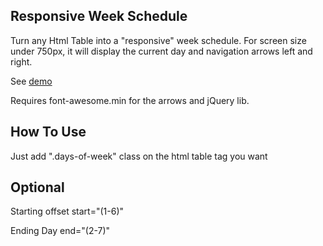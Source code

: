 ## Responsive Week Schedule
 Turn any Html Table into a "responsive" week schedule.
 For screen size under 750px, it will display the current day and navigation arrows left and right.

 See [demo](https://www.lizardhost.gr/demos/responsive-schedule-table-github/)

 Requires font-awesome.min for the arrows and jQuery lib.

## How To Use

 Just add ".days-of-week" class on the html table tag you want

## Optional

 Starting offset start="(1-6)"

 Ending Day end="(2-7)"